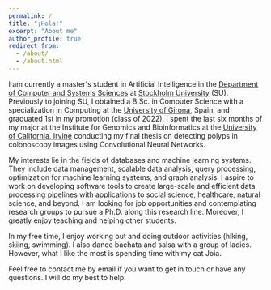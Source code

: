 ```yaml
---
permalink: /
title: "¡Hola!"
excerpt: "About me"
author_profile: true
redirect_from: 
  - /about/
  - /about.html
---
```


 I am currently a master's student in Artificial Intelligence in the [Department of Computer and Systems Sciences](https://www.su.se/department-of-computer-and-systems-sciences/) at [Stockholm University](https://www.su.se/cmlink/stockholm-university) (SU). Previously to joining SU, I obtained a B.Sc. in Computer Science with a specialization in Computing at the [University of Girona](https://www.udg.edu/en/), Spain, and graduated 1st in my promotion (class of 2022). I spent the last six months of my major at the Institute for Genomics and Bioinformatics at the [University of California, Irvine](https://uci.edu/) conducting my final thesis on detecting polyps in colonoscopy images using Convolutional Neural Networks. 

My interests lie in the fields of databases and machine learning systems. They include data management, scalable data analysis, query processing, optimization for machine learning systems, and graph analysis. I aspire to work on developing software tools to create large-scale and efficient data processing pipelines with applications to social science, healthcare, natural science, and beyond. I am looking for job opportunities and contemplating research groups to pursue a Ph.D. along this research line. Moreover, I greatly enjoy teaching and helping other students.


In my free time, I enjoy working out and doing outdoor activities (hiking, skiing, swimming). I also dance bachata and salsa with a group of ladies. However, what I like the most is spending time with my cat Joia.  

Feel free to contact me by email if you want to get in touch or have any questions. I will do my best to help.
